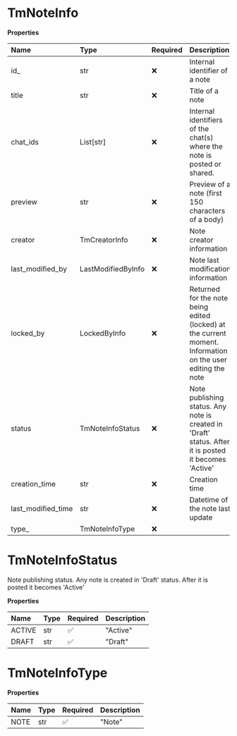 # TmNoteInfo

**Properties**

| Name               | Type               | Required | Description                                                                                                 |
| :----------------- | :----------------- | :------- | :---------------------------------------------------------------------------------------------------------- |
| id\_               | str                | ❌       | Internal identifier of a note                                                                               |
| title              | str                | ❌       | Title of a note                                                                                             |
| chat_ids           | List[str]          | ❌       | Internal identifiers of the chat(s) where the note is posted or shared.                                     |
| preview            | str                | ❌       | Preview of a note (first 150 characters of a body)                                                          |
| creator            | TmCreatorInfo      | ❌       | Note creator information                                                                                    |
| last_modified_by   | LastModifiedByInfo | ❌       | Note last modification information                                                                          |
| locked_by          | LockedByInfo       | ❌       | Returned for the note being edited (locked) at the current moment. Information on the user editing the note |
| status             | TmNoteInfoStatus   | ❌       | Note publishing status. Any note is created in 'Draft' status. After it is posted it becomes 'Active'       |
| creation_time      | str                | ❌       | Creation time                                                                                               |
| last_modified_time | str                | ❌       | Datetime of the note last update                                                                            |
| type\_             | TmNoteInfoType     | ❌       |                                                                                                             |

# TmNoteInfoStatus

Note publishing status. Any note is created in 'Draft' status. After it is posted it becomes 'Active'

**Properties**

| Name   | Type | Required | Description |
| :----- | :--- | :------- | :---------- |
| ACTIVE | str  | ✅       | "Active"    |
| DRAFT  | str  | ✅       | "Draft"     |

# TmNoteInfoType

**Properties**

| Name | Type | Required | Description |
| :--- | :--- | :------- | :---------- |
| NOTE | str  | ✅       | "Note"      |

<!-- This file was generated by liblab | https://liblab.com/ -->
